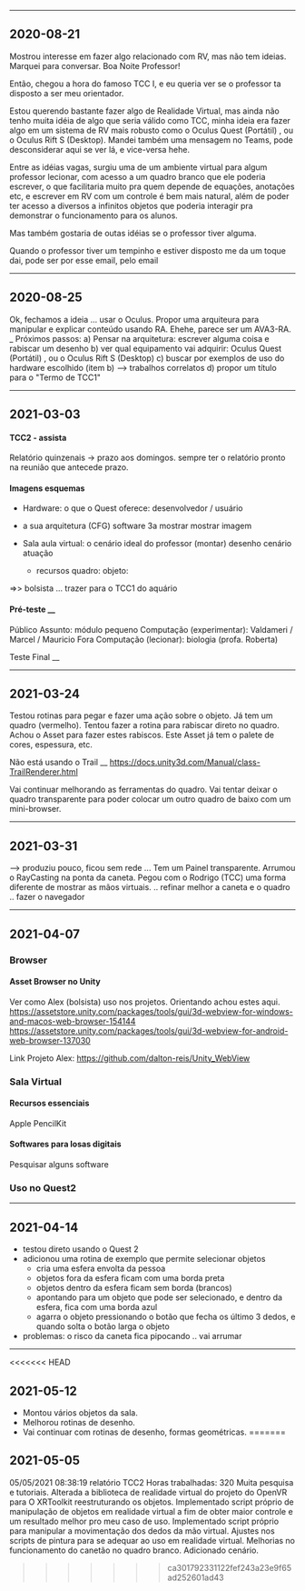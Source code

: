 ----------
## 2020-08-21

Mostrou interesse em fazer algo relacionado com RV, mas não tem ideias.
Marquei para conversar.
Boa Noite Professor!

Então, chegou a hora do famoso TCC I, e eu queria ver se o professor ta disposto a ser meu orientador.

Estou querendo bastante fazer algo de Realidade Virtual, mas ainda não tenho muita idéia de algo que seria válido como TCC, minha ideia era fazer algo em um sistema de RV mais robusto como o Oculus Quest (Portátil) , ou o Oculus Rift S (Desktop). Mandei também uma mensagem no Teams, pode desconsiderar aqui se ver lá, e vice-versa hehe.

Entre as idéias vagas, surgiu uma de um ambiente virtual para algum professor lecionar, com acesso a um quadro branco que ele poderia escrever, o que facilitaria muito pra quem depende de equações, anotações etc, e escrever em RV com um controle é bem mais natural, além de poder ter acesso a diversos a infinitos objetos que poderia interagir pra demonstrar o funcionamento para os alunos.

Mas também gostaria de outas idéias se o professor tiver alguma.

Quando o professor tiver um tempinho e estiver disposto me da um toque dai, pode ser por esse email, pelo email
 
----------
## 2020-08-25

Ok, fechamos a ideia ... usar o Oculus.
Propor uma arquiteura para manipular e explicar conteúdo usando RA.
Ehehe, parece ser um AVA3-RA.
_ Próximos passos:
a) Pensar na arquitetura: escrever alguma coisa e rabiscar um desenho
b) ver qual equipamento vai adquirir: Oculus Quest (Portátil) , ou o Oculus Rift S (Desktop)
c) buscar por exemplos de uso do hardware escolhido (item b) --> trabalhos correlatos
d) propor um título para o "Termo de TCC1"

----------
## 2021-03-03
#### TCC2 - assista
Relatório quinzenais -> prazo aos domingos. 
   sempre ter o relatório pronto na reunião que antecede prazo.

#### Imagens esquemas
- Hardware: o que o Quest oferece: desenvolvedor / usuário

- a sua arquitetura (CFG)
  software 3a mostrar mostrar imagem

- Sala aula virtual: o cenário ideal do professor (montar)
      desenho cenário atuação
    - recursos
      quadro:
      objeto:

=>> bolsista ... trazer para o TCC1 do aquário

#### Pré-teste __
Público
  Assunto: módulo pequeno
  Computação (experimentar): Valdameri / Marcel / Mauricio
  Fora Computação (lecionar): biologia (profa. Roberta)

Teste Final __

----------
## 2021-03-24
Testou rotinas para pegar e fazer uma ação sobre o objeto.
Já tem um quadro (vermelho).
Tentou fazer a rotina para rabiscar direto no quadro.
Achou o Asset para fazer estes rabiscos. Este Asset já tem o palete de cores, espessura, etc.

Não está usando o Trail __
https://docs.unity3d.com/Manual/class-TrailRenderer.html

Vai continuar melhorando as ferramentas do quadro.
Vai tentar deixar o quadro transparente para poder colocar um outro quadro de baixo com um mini-browser.

----------
## 2021-03-31
--> produziu pouco, ficou sem rede ...
Tem um Painel transparente.
Arrumou o RayCasting na ponta da caneta.
Pegou com o Rodrigo (TCC) uma forma diferente de mostrar as mãos virtuais.
.. refinar melhor a caneta e o quadro
.. fazer o navegador

----------
## 2021-04-07
### Browser
#### Asset Browser no Unity
Ver como Alex (bolsista) uso nos projetos.
Orientando achou estes aqui.
https://assetstore.unity.com/packages/tools/gui/3d-webview-for-windows-and-macos-web-browser-154144
https://assetstore.unity.com/packages/tools/gui/3d-webview-for-android-web-browser-137030

Link Projeto Alex: https://github.com/dalton-reis/Unity_WebView

### Sala Virtual

#### Recursos essenciais

Apple PencilKit

#### Softwares para losas digitais

Pesquisar alguns software

### Uso no Quest2

----------

## 2021-04-14

- testou direto usando o Quest 2
- adicionou uma rotina de exemplo que permite selecionar objetos
  - cria uma esfera envolta da pessoa
  - objetos fora da esfera ficam com uma borda preta
  - objetos dentro da esfera ficam sem borda (brancos)
  - apontando para um objeto que pode ser selecionado, e dentro da esfera, fica com uma borda azul
  - agarra o objeto pressionando o botão que fecha os último 3 dedos, e quando solta o botão larga o objeto
- problemas: o risco da caneta fica pipocando .. vai arrumar

----------
<<<<<<< HEAD

## 2021-05-12

- Montou vários objetos da sala.
- Melhorou rotinas de desenho.
- Vai continuar com rotinas de desenho, formas geométricas.
=======
## 2021-05-05
05/05/2021 08:38:19 relatório TCC2
Horas trabalhadas: 320
Muita pesquisa e tutoriais.
Alterada a biblioteca de realidade virtual do projeto do OpenVR para O XRToolkit reestruturando os objetos.
Implementado script próprio de manipulação de objetos em realidade virtual a fim de obter maior controle e um resultado melhor pro meu caso de uso.
Implementado script próprio para manipular a movimentação dos dedos da mão virtual.
Ajustes nos scripts de pintura para se adequar ao uso em realidade virtual.
Melhorias no funcionamento do canetão no quadro branco.
Adicionado cenário.

>>>>>>> ca301792331122fef243a23e9f65ad252601ad43

